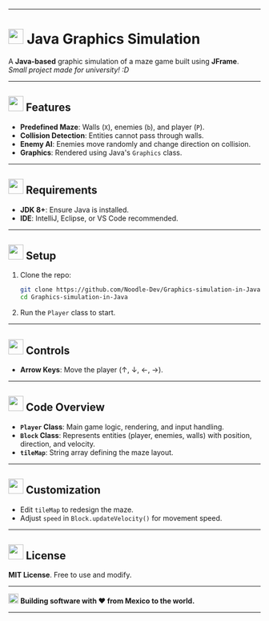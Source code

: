 
---

# <img src="https://cdn-icons-png.flaticon.com/512/226/226777.png" width="30" height="30"> Java Graphics Simulation

A **Java-based** graphic simulation of a maze game built using **JFrame**.  
*Small project made for university! :D*

---

## <img src="https://cdn-icons-png.flaticon.com/512/2092/2092708.png" width="30" height="30"> Features

- **Predefined Maze**: Walls (`X`), enemies (`b`), and player (`P`).
- **Collision Detection**: Entities cannot pass through walls.
- **Enemy AI**: Enemies move randomly and change direction on collision.
- **Graphics**: Rendered using Java's `Graphics` class.

---

## <img src="https://cdn-icons-png.flaticon.com/512/2092/2092715.png" width="30" height="30"> Requirements

- **JDK 8+**: Ensure Java is installed.
- **IDE**: IntelliJ, Eclipse, or VS Code recommended.

---

## <img src="https://cdn-icons-png.flaticon.com/512/2092/2092723.png" width="30" height="30"> Setup

1. Clone the repo:
   ```bash
   git clone https://github.com/Noodle-Dev/Graphics-simulation-in-Java.git
   cd Graphics-simulation-in-Java
   ```

2. Run the `Player` class to start.

---

## <img src="https://cdn-icons-png.flaticon.com/512/2092/2092735.png" width="30" height="30"> Controls

- **Arrow Keys**: Move the player (↑, ↓, ←, →).

---

## <img src="https://cdn-icons-png.flaticon.com/512/2092/2092745.png" width="30" height="30"> Code Overview

- **`Player` Class**: Main game logic, rendering, and input handling.
- **`Block` Class**: Represents entities (player, enemies, walls) with position, direction, and velocity.
- **`tileMap`**: String array defining the maze layout.

---

## <img src="https://cdn-icons-png.flaticon.com/512/2092/2092755.png" width="30" height="30"> Customization

- Edit `tileMap` to redesign the maze.
- Adjust `speed` in `Block.updateVelocity()` for movement speed.

---

## <img src="https://cdn-icons-png.flaticon.com/512/2092/2092765.png" width="30" height="30"> License

**MIT License**. Free to use and modify.

---

<img src="https://cdn-icons-png.flaticon.com/512/197/197397.png" width="20" height="20"> **Building software with ♥ from Mexico to the world.**

---

